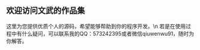 ## 欢迎访问文武的作品集
这里为您提供优质个人的源码，希望能够帮助到你的程序开发。\n
若是在使用过程中有什么疑问，可以联系我的QQ：573242395或者微信qiuwenwu91，随时为你解答。
